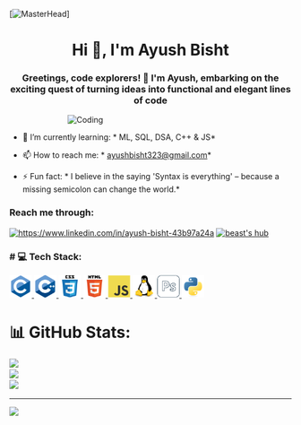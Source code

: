 [![MasterHead](https://cdn.dribbble.com/users/416610/screenshots/4801105/coding_desk_flat_vector_ui_ux_design_illustration_motion_animation_gif2.gif)]
<h1 align="center">Hi 👋, I'm Ayush Bisht</h1>
<h3 align="center">Greetings, code explorers! 🚀 I'm Ayush, embarking on the exciting quest of turning ideas into functional and elegant lines of code</h3>
<img align="right" alt="Coding" width="400" src="https://i.pinimg.com/originals/e4/26/70/e426702edf874b181aced1e2fa5c6cde.gif">
<p align="left"> <img src="[https://komarev.com/ghpvc/?username=ayubi01&label=Profile%20views&color=0e75b6&style=flat](https://i.pinimg.com/originals/e4/26/70/e426702edf874b181aced1e2fa5c6cde.gif)" alt="" /> </p>

- 🌱 I’m currently learning: *  ML, SQL, DSA, C++ & JS*

- 📫 How to reach me: *  ayushbisht323@gmail.com*

- ⚡ Fun fact: *  I believe in the saying 'Syntax is everything' – because a missing semicolon can change the world.*

<h3 align="left">Reach me through:</h3>
<p align="left">
<a href="https://linkedin.com/in/https://www.linkedin.com/in/ayush-bisht-43b97a24a" target="blank"><img align="center" src="https://raw.githubusercontent.com/rahuldkjain/github-profile-readme-generator/master/src/images/icons/Social/linked-in-alt.svg" alt="https://www.linkedin.com/in/ayush-bisht-43b97a24a" height="30" width="40" /></a>
<a href="https://www.youtube.com/c/beast's hub" target="blank"><img align="center" src="https://raw.githubusercontent.com/rahuldkjain/github-profile-readme-generator/master/src/images/icons/Social/youtube.svg" alt="beast's hub" height="30" width="40" /></a>
</p>

<h3 align="left"># 💻 Tech Stack:</h3>
<p align="left"> <a href="https://www.cprogramming.com/" target="_blank" rel="noreferrer"> <img src="https://raw.githubusercontent.com/devicons/devicon/master/icons/c/c-original.svg" alt="c" width="40" height="40"/> </a> <a href="https://www.w3schools.com/cpp/" target="_blank" rel="noreferrer"> <img src="https://raw.githubusercontent.com/devicons/devicon/master/icons/cplusplus/cplusplus-original.svg" alt="cplusplus" width="40" height="40"/> </a> <a href="https://www.w3schools.com/css/" target="_blank" rel="noreferrer"> <img src="https://raw.githubusercontent.com/devicons/devicon/master/icons/css3/css3-original-wordmark.svg" alt="css3" width="40" height="40"/> </a> <a href="https://www.w3.org/html/" target="_blank" rel="noreferrer"> <img src="https://raw.githubusercontent.com/devicons/devicon/master/icons/html5/html5-original-wordmark.svg" alt="html5" width="40" height="40"/> </a> <a href="https://developer.mozilla.org/en-US/docs/Web/JavaScript" target="_blank" rel="noreferrer"> <img src="https://raw.githubusercontent.com/devicons/devicon/master/icons/javascript/javascript-original.svg" alt="javascript" width="40" height="40"/> </a> <a href="https://www.linux.org/" target="_blank" rel="noreferrer"> <img src="https://raw.githubusercontent.com/devicons/devicon/master/icons/linux/linux-original.svg" alt="linux" width="40" height="40"/> </a> <a href="https://www.photoshop.com/en" target="_blank" rel="noreferrer"> <img src="https://raw.githubusercontent.com/devicons/devicon/master/icons/photoshop/photoshop-line.svg" alt="photoshop" width="40" height="40"/> </a> <a href="https://www.python.org" target="_blank" rel="noreferrer"> <img src="https://raw.githubusercontent.com/devicons/devicon/master/icons/python/python-original.svg" alt="python" width="40" height="40"/> </a> </p>

# 📊 GitHub Stats:
![](https://github-readme-stats.vercel.app/api?username=Ayubi01&theme=radical&hide_border=false&include_all_commits=false&count_private=false)<br/>
![](https://github-readme-streak-stats.herokuapp.com/?user=Ayubi01&theme=radical&hide_border=false)<br/>
![](https://github-readme-stats.vercel.app/api/top-langs/?username=Ayubi01&theme=radical&hide_border=false&include_all_commits=false&count_private=false&layout=compact)

---
[![](https://visitcount.itsvg.in/api?id=Ayubi01&icon=3&color=3)](https://visitcount.itsvg.in)


<!-- Proudly created with GPRM ( https://gprm.itsvg.in ) -->
